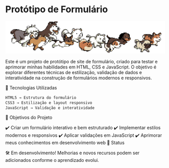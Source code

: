 # Protótipo de Formulário
<img src="picmix.com_2018219.gif" width="500">

Este é um projeto de protótipo de site de formulário, criado para testar e aprimorar minhas habilidades em HTML, CSS e JavaScript. O objetivo é explorar diferentes técnicas de estilização, validação de dados e interatividade na construção de formulários modernos e responsivos.

🚀 Tecnologias Utilizadas

    HTML5 → Estrutura do formulário
    CSS3 → Estilização e layout responsivo
    JavaScript → Validação e interatividade

🎯 Objetivos do Projeto

✔️ Criar um formulário interativo e bem estruturado
✔️ Implementar estilos modernos e responsivos
✔️ Aplicar validações em JavaScript
✔️ Aprimorar meus conhecimentos em desenvolvimento web
📌 Status

🛠️ Em desenvolvimento! Melhorias e novos recursos podem ser adicionados conforme o aprendizado evolui.
